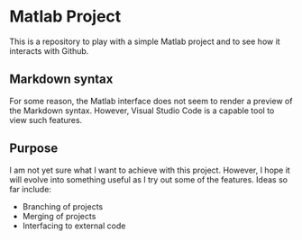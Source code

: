 # Matlab Project
This is a repository to play with a simple Matlab project and to see how it interacts with Github.
## Markdown syntax
For some reason, the Matlab interface does not seem to render a preview of the Markdown syntax. However, Visual Studio Code is a capable tool to view such features.
## Purpose
I am not yet sure what I want to achieve with this project. However, I hope it will evolve into something useful as I try out some of the features.
Ideas so far include:
* Branching of projects
* Merging of projects
* Interfacing to external code